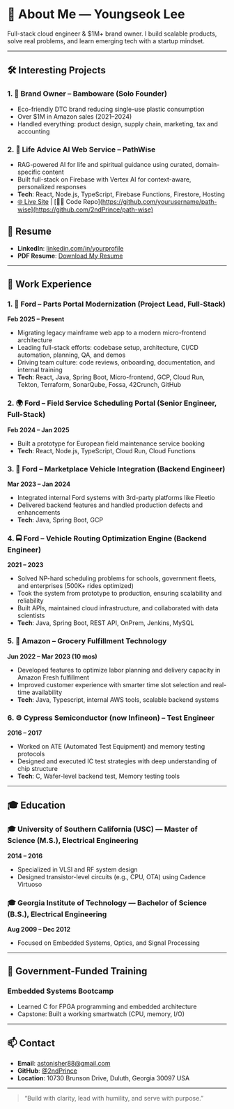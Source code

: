 # 👋 About Me — Youngseok Lee

Full-stack cloud engineer & $1M+ brand owner.
I build scalable products, solve real problems, and learn emerging tech with a startup mindset.

---

## 🛠️ Interesting Projects

### 1. 🌿 Brand Owner – Bamboware (Solo Founder)
- Eco-friendly DTC brand reducing single-use plastic consumption
- Over $1M in Amazon sales (2021–2024)
- Handled everything: product design, supply chain, marketing, tax and accounting

### 2. 🧠 Life Advice AI Web Service – PathWise
- RAG-powered AI for life and spiritual guidance using curated, domain-specific content
- Built full-stack on Firebase with Vertex AI for context-aware, personalized responses
- **Tech**: React, Node.js, TypeScript, Firebase Functions, Firestore, Hosting
- [🌐 Live Site](https://path-wise-792e5.web.app/) | [🧑‍💻 Code Repo](https://github.com/yourusername/path-wise](https://github.com/2ndPrince/path-wise)

## 📄 Resume

- **LinkedIn**: [linkedin.com/in/yourprofile](https://www.linkedin.com/in/youngseok-lee-78444a8a/)  
- **PDF Resume**: [Download My Resume](https://your-resume-link.com)

---
## 💼 Work Experience

### 1. 🔧 Ford – Parts Portal Modernization (Project Lead, Full-Stack)  
**Feb 2025 – Present**
- Migrating legacy mainframe web app to a modern micro-frontend architecture
- Leading full-stack efforts: codebase setup, architecture, CI/CD automation, planning, QA, and demos
- Driving team culture: code reviews, onboarding, documentation, and internal training
- **Tech**: React, Java, Spring Boot, Micro-frontend, GCP, Cloud Run, Tekton, Terraform, SonarQube, Fossa, 42Crunch, GitHub

### 2. 🌍 Ford – Field Service Scheduling Portal (Senior Engineer, Full-Stack)  
**Feb 2024 – Jan 2025**
- Built a prototype for European field maintenance service booking
- **Tech**: React, Node.js, TypeScript, Cloud Run, Cloud Functions

### 3. 🚗 Ford – Marketplace Vehicle Integration (Backend Engineer)  
**Mar 2023 – Jan 2024**
- Integrated internal Ford systems with 3rd-party platforms like Fleetio
- Delivered backend features and handled production defects and enhancements
- **Tech**: Java, Spring Boot, GCP

### 4. 🚍 Ford – Vehicle Routing Optimization Engine (Backend Engineer)  
**2021 – 2023**
- Solved NP-hard scheduling problems for schools, government fleets, and enterprises (500K+ rides optimized)
- Took the system from prototype to production, ensuring scalability and reliability
- Built APIs, maintained cloud infrastructure, and collaborated with data scientists
- **Tech**: Java, Spring Boot, REST API, OnPrem, Jenkins, MySQL

### 5. 🛒 Amazon – Grocery Fulfillment Technology
**Jun 2022 – Mar 2023 (10 mos)**
- Developed features to optimize labor planning and delivery capacity in Amazon Fresh fulfillment
- Improved customer experience with smarter time slot selection and real-time availability
- **Tech**: Java, Typescript, internal AWS tools, scalable backend systems

### 6. ⚙️ Cypress Semiconductor (now Infineon) – Test Engineer  
**2016 – 2017**
- Worked on ATE (Automated Test Equipment) and memory testing protocols
- Designed and executed IC test strategies with deep understanding of chip structure
- **Tech**: C, Wafer-level backend test, Memory testing tools

---

## 🎓 Education

### 🎓 University of Southern California (USC) — Master of Science (M.S.), Electrical Engineering  
**2014 – 2016**  
- Specialized in VLSI and RF system design  
- Designed transistor-level circuits (e.g., CPU, OTA) using Cadence Virtuoso  

### 🎓 Georgia Institute of Technology — Bachelor of Science (B.S.), Electrical Engineering  
**Aug 2009 – Dec 2012**  
- Focused on Embedded Systems, Optics, and Signal Processing  

---

## 🏫 Government-Funded Training

### Embedded Systems Bootcamp
- Learned C for FPGA programming and embedded architecture
- Capstone: Built a working smartwatch (CPU, memory, I/O)

---

## 📫 Contact

- **Email**: astonisher88@gmail.com  
- **GitHub**: [@2ndPrince](https://github.com/2ndPrince)  
- **Location**: 10730 Brunson Drive, Duluth, Georgia 30097 USA

---

> “Build with clarity, lead with humility, and serve with purpose.”

